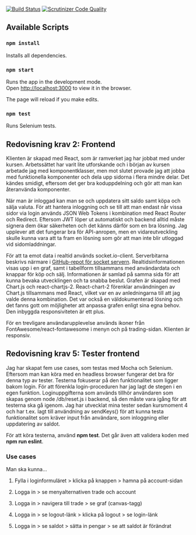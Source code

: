 [![Build Status](https://scrutinizer-ci.com/g/heidipatja/js-project-frontend/badges/build.png?b=main)](https://scrutinizer-ci.com/g/heidipatja/js-project-frontend/build-status/main)
[![Scrutinizer Code Quality](https://scrutinizer-ci.com/g/heidipatja/js-project-frontend/badges/quality-score.png?b=main)](https://scrutinizer-ci.com/g/heidipatja/js-project-frontend/?branch=main)

## Available Scripts

### `npm install`

Installs all dependencies.

### `npm start`

Runs the app in the development mode.<br />
Open [http://localhost:3000](http://localhost:3000) to view it in the browser.

The page will reload if you make edits.<br />

### `npm test`

Runs Selenium tests.


## Redovisning krav 2: Frontend

Klienten är skapad med React, som är ramverket jag har jobbat med under kursen. Arbetssättet har varit lite utforskande och i början av kursen arbetade jag med komponentklasser, men mot slutet provade jag att jobba med funktionella komponenter och dela upp sidorna i flera mindre delar. Det kändes smidigt, eftersom det ger bra koduppdelning och gör att man kan återanvända komponenter.

När man är inloggad kan man se och uppdatera sitt saldo samt köpa och sälja valuta. För att hantera inloggning och se till att man endast når vissa sidor via login används JSON Web Tokens i kombination med React Router och Redirect. Eftersom JWT löper ut automatiskt och backend alltid måste signera dem ökar säkerheten och det känns därför som en bra lösning. Jag upplever att det fungerar bra för API-anropen, men en vidareutveckling skulle kunna vara att ta fram en lösning som gör att man inte blir utloggad vid sidomladdningar.

För att ta emot data i realtid används socket.io-client. Serverbitarna beskrivs närmare i [GitHub-repot för socket servern](https://github.com/heidipatja/js-project-socket). Realtidsinformationen visas upp i en graf, samt i tabellform tillsammans med användardata och knappar för köp och sälj. Informationen är samlad på samma sida för att kunna bevaka utvecklingen och ta snabba beslut. Grafen är skapad med Chart.js och react-chartjs-2. React-chart-2 förenklar användningen av Chart.js tillsammans med React, vilket var en av anledningarna till att jag valde denna kombination. Det var också en väldokumenterad lösning och det fanns gott om möjligheter att anpassa grafen enligt sina egna behov. Den inbyggda responsiviteten är ett plus.

För en trevligare användarupplevelse används ikoner från FontAwesome/react-fontawesome i menyn och på trading-sidan. Klienten är responsiv.

## Redovisning krav 5: Tester frontend

Jag har skapat fem use cases, som testas med Mocha och Selenium. Eftersom man kan köra med en headless browser fungerar det bra för denna typ av tester. Testerna fokuserar på den funktionalitet som ligger bakom login. För att förenkla login-proceduren har jag lagt de stegen i en egen funktion. Loginuppgifterna som används tillhör användaren som skapas genom node /db/reset.js i backend, så den måste vara igång för att testerna ska gå igenom. Jag har utvecklat mina tester sedan kursmoment 4 och har t.ex. lagt till användning av sendKeys() för att kunna testa funktionalitet som kräver input från användare, som inloggning eller uppdatering av saldot.

För att köra testerna, använd **npm test**. Det går även att validera koden med **npm run eslint**.

### Use cases

Man ska kunna...

1. Fylla i loginformuläret > klicka på knappen > hamna på account-sidan

3. Logga in > se menyalternativen trade och account

3. Logga in > navigera till trade > se graf (canvas-tagg)

4. Logga in > se logout-länk > klicka på logout > se login-länk

5. Logga in > se saldot > sätta in pengar > se att saldot är förändrat
